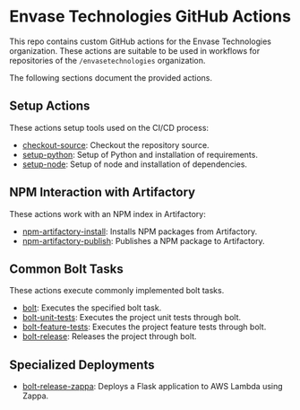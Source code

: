 # Envase Technologies GitHub Actions

This repo contains custom GitHub actions for the Envase Technologies organization. These actions are suitable to be used in workflows for repositories of the `/envasetechnologies` organization.

The following sections document the provided actions.

## Setup Actions

These actions setup tools used on the CI/CD process:

- [checkout-source](./actions/checkout-source): Checkout the repository source.
- [setup-python](./actions/setup-python): Setup of Python and installation of requirements.
- [setup-node](./actions/setup-node): Setup of node and installation of dependencies.

## NPM Interaction with Artifactory

These actions work with an NPM index in Artifactory:

- [npm-artifactory-install](./actions/npm-artifactory-install): Installs NPM packages from Artifactory.
- [npm-artifactory-publish](./actions/npm-artifactory-publish): Publishes a NPM package to Artifactory.


## Common Bolt Tasks

These actions execute commonly implemented bolt tasks.

- [bolt](./actions/bolt): Executes the specified bolt task.
- [bolt-unit-tests](./actions/bolt-unit-tests): Executes the project unit tests through bolt.
- [bolt-feature-tests](./actions/bolt-feature-tests): Executes the project feature tests through bolt.
- [bolt-release](./actions/bolt-release): Releases the project through bolt.

## Specialized Deployments

- [bolt-release-zappa](./actions/bolt-release-zappa): Deploys a Flask application to AWS Lambda using Zappa.
